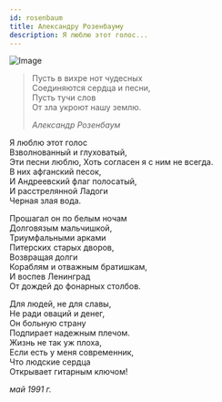 ```yaml
---
id: rosenbaum
title: Александру Розенбауму
description: Я люблю этот голос...
---
```


![Image](/img/p13.jpg)

> Пусть в вихре нот чудесных\
> Соединяются сердца и песни,\
> Пусть тучи слов\
> От зла укроют нашу землю.
>
> _Александр Розенбаум_

Я люблю этот голос\
Взволнованный и глуховатый,\
Эти песни люблю,
Хоть согласен я с ним не всегда.\
В них афганский песок,\
И Андреевский флаг полосатый,\
И расстрелянной Ладоги\
Черная злая вода.

Прошагал он по белым ночам\
Долговязым мальчишкой,\
Триумфальными арками\
Питерских старых дворов,\
Возвращая долги\
Кораблям и отважным братишкам,\
И воспев Ленинград\
От дождей до фонарных столбов.

Для людей, не для славы,\
Не ради оваций и денег,\
Он больную страну\
Подпирает надежным плечом.\
Жизнь не так уж плоха,\
Если есть у меня современник,\
Что людские сердца\
Открывает гитарным ключом!

_май 1991 г._
